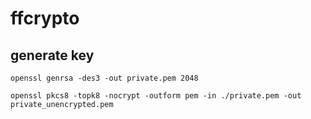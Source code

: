 # ffcrypto

## generate key

`openssl genrsa -des3 -out private.pem 2048`

`openssl pkcs8 -topk8 -nocrypt -outform pem -in ./private.pem -out private_unencrypted.pem`
